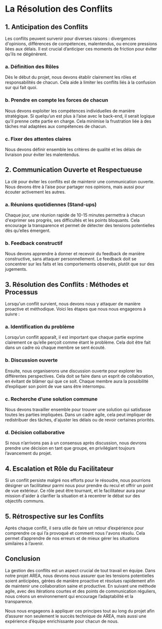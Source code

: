 <!--  En francais car le Notion est Down -->

# La Résolution des Conflits

## 1. Anticipation des Conflits

Les conflits peuvent survenir pour diverses raisons : divergences d'opinions, différences de compétences, malentendus, ou encore pressions liées aux délais. Il est crucial d’anticiper ces moments de friction pour éviter qu’ils ne dégénèrent.

### a. Définition des Rôles

Dès le début du projet, nous devons établir clairement les rôles et responsabilités de chacun. Cela aide à limiter les conflits liés à la confusion sur qui fait quoi.

### b. Prendre en compte les forces de chacun

Nous devons exploiter les compétences individuelles de manière stratégique. Si quelqu’un est plus à l’aise avec le back-end, il serait logique qu’il prenne cette partie en charge. Cela minimise la frustration liée à des tâches mal adaptées aux compétences de chacun.

### c. Fixer des attentes claires

Nous devons définir ensemble les critères de qualité et les délais de livraison pour éviter les malentendus.

## 2. Communication Ouverte et Respectueuse

La clé pour éviter les conflits est de maintenir une communication ouverte. Nous devons être à l’aise pour partager nos opinions, mais aussi pour écouter activement les autres.

### a. Réunions quotidiennes (Stand-ups)

Chaque jour, une réunion rapide de 10-15 minutes permettra à chacun d'exprimer ses progrès, ses difficultés et les points bloquants. Cela encourage la transparence et permet de détecter des tensions potentielles dès qu’elles émergent.

### b. Feedback constructif

Nous devons apprendre à donner et recevoir du feedback de manière constructive, sans attaquer personnellement. Le feedback doit se concentrer sur les faits et les comportements observés, plutôt que sur des jugements.

## 3. Résolution des Conflits : Méthodes et Processus

Lorsqu'un conflit survient, nous devons nous y attaquer de manière proactive et méthodique. Voici les étapes que nous nous engageons à suivre :

### a. Identification du problème

Lorsqu’un conflit apparaît, il est important que chaque partie exprime clairement ce qu’elle perçoit comme étant le problème. Cela doit être fait dans un cadre où chaque membre se sent écouté.

### b. Discussion ouverte

Ensuite, nous organiserons une discussion ouverte pour explorer les différentes perspectives. Cela doit se faire dans un esprit de collaboration, en évitant de blâmer qui que ce soit. Chaque membre aura la possibilité d’expliquer son point de vue sans être interrompu.

### c. Recherche d’une solution commune

Nous devons travailler ensemble pour trouver une solution qui satisfasse toutes les parties impliquées. Dans un cadre agile, cela peut impliquer de redistribuer des tâches, d'ajuster les délais ou de revoir certaines priorités.

### d. Décision collaborative

Si nous n’arrivons pas à un consensus après discussion, nous devrons prendre une décision en tant que groupe, en privilégiant toujours l’avancement du projet.

## 4. Escalation et Rôle du Facilitateur

Si un conflit persiste malgré nos efforts pour le résoudre, nous pourrions désigner un facilitateur parmi nous pour prendre du recul et offrir un point de vue extérieur. Ce rôle peut être tournant, et le facilitateur aura pour mission d'aider à clarifier la situation et à recentrer le débat sur des objectifs communs.

## 5. Rétrospective sur les Conflits

Après chaque conflit, il sera utile de faire un retour d’expérience pour comprendre ce qui l’a provoqué et comment nous l'avons résolu. Cela permet d’apprendre de nos erreurs et de mieux gérer les situations similaires à l’avenir.

## Conclusion

La gestion des conflits est un aspect crucial de tout travail en équipe. Dans notre projet AREA, nous devons nous assurer que les tensions potentielles soient anticipées, gérées de manière proactive et résolues rapidement afin de maintenir une collaboration saine et productive. En suivant une méthode agile, avec des itérations courtes et des points de communication réguliers, nous créons un environnement qui encourage l’adaptabilité et la transparence.

Nous nous engageons à appliquer ces principes tout au long du projet afin d’assurer non seulement le succès technique de AREA, mais aussi une expérience d’équipe enrichissante pour chacun de nous.

